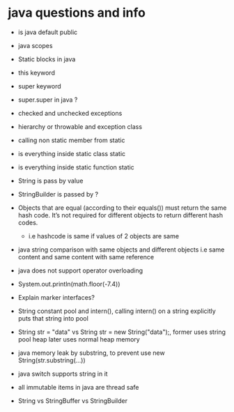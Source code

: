 # java questions and info

- is java default public
- java scopes
- Static blocks in java
- this keyword
- super keyword
- super.super in java ?
- checked and unchecked exceptions
- hierarchy or throwable and exception class
- calling non static member from static
- is everything inside static class static
- is everything inside static function static
- String is pass by value
- StringBuilder is passed by ?
- Objects that are equal (according to their equals()) must return the same hash code. It’s not required for different objects to return different hash codes.
	- i.e hashcode is same if values of 2 objects are same
- java string comparison with same objects and different objects i.e same content and same content with same reference
- java does not support operator overloading
- System.out.println(math.floor(-7.4))



- Explain marker interfaces?


- String constant pool and intern(), calling intern() on a string explicitly puts that string into pool
- String str = "data" vs String str = new String("data");, former uses string pool heap later uses normal heap memory
- java memory leak by substring, to prevent use new String(str.substring(...))
- java switch supports string in it
- all immutable items in java are thread safe
- String vs StringBuffer vs StringBuilder
